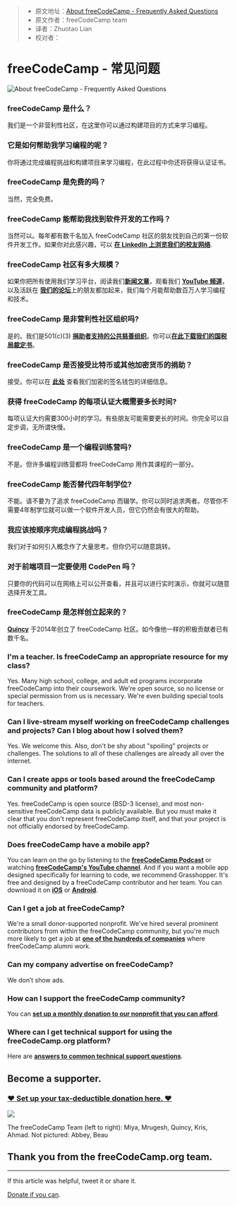 > * 原文地址：[About freeCodeCamp - Frequently Asked Questions](https://www.freecodecamp.org/news/about/)
> * 原文作者：freeCodeCamp team
> * 译者：Zhuotao Lian 
> * 校对者：

# freeCodeCamp - 常见问题

![About freeCodeCamp - Frequently Asked Questions](https://www.freecodecamp.org/news/content/images/size/w2000/2019/06/freecodecamp-conference-photo.jpeg)

### freeCodeCamp 是什么？

我们是一个非营利性社区，在这里你可以通过构建项目的方式来学习编程。

### 它是如何帮助我学习编程的呢？

你将通过完成编程挑战和构建项目来学习编程，在此过程中你还将获得认证证书。 

### freeCodeCamp 是免费的吗？

当然，完全免费。

### freeCodeCamp 能帮助我找到软件开发的工作吗？

当然可以。每年都有数千名加入 freeCodeCamp 社区的朋友找到自己的第一份软件开发工作。如果你对此感兴趣，可以 [**在 Linkedln  上浏览我们的校友网络**][1].

### freeCodeCamp 社区有多大规模？

如果你把所有使用我们学习平台，阅读我们[**新闻文章**][2]，观看我们 [**YouTube 频道**][3]，以及活跃在 [**我们的论坛**][4]上的朋友都加起来，我们每个月能帮助数百万人学习编程和技术。

### freeCodeCamp 是非营利性社区组织吗?

是的。我们是501(c)(3) [**捐助者支持的公共慈善组织**][5]。你可以[**在此下载我们的国税局裁定书**][6]。

### freeCodeCamp 是否接受比特币或其他加密货币的捐助？

接受。你可以在 **[此处][7]** 查看我们加密的签名钱包的详细信息。

### 获得 freeCodeCamp 的每项认证大概需要多长时间?

每项认证大约需要300小时的学习。有些朋友可能需要更长的时间。你完全可以自定步调，无所谓快慢。

### freeCodeCamp 是一个编程训练营吗?

不是。但许多编程训练营都将 freeCodeCamp 用作其课程的一部分。

### freeCodeCamp 能否替代四年制学位?

不能。请不要为了追求 freeCodeCamp 而辍学。你可以同时追求两者。尽管你不需要4年制学位就可以做一个软件开发人员，但它仍然会有很大的帮助。 

### 我应该按顺序完成编程挑战吗？

我们对于如何引入概念作了大量思考。但你仍可以随意跳转。

### 对于前端项目一定要使用 CodePen 吗？

只要你的代码可以在网络上可以公开查看，并且可以进行实时演示，你就可以随意选择开发工具。

### freeCodeCamp 是怎样创立起来的？

[**Quincy**][8]  于2014年创立了 freeCodeCamp 社区。如今像他一样的积极贡献者已有数千名。

### I'm a teacher. Is freeCodeCamp an appropriate resource for my class?

Yes. Many high school, college, and adult ed programs incorporate freeCodeCamp into their coursework. We're open source, so no license or special permission from us is necessary. We're even building special tools for teachers.

### Can I live-stream myself working on freeCodeCamp challenges and projects? Can I blog about how I solved them?

Yes. We welcome this. Also, don't be shy about "spoiling" projects or challenges. The solutions to all of these challenges are already all over the internet.

### Can I create apps or tools based around the freeCodeCamp community and platform?

Yes. freeCodeCamp is open source (BSD-3 license), and most non-sensitive freeCodeCamp data is publicly available. But you must make it clear that you don't represent freeCodeCamp itself, and that your project is not officially endorsed by freeCodeCamp.

### Does freeCodeCamp have a mobile app?

You can learn on the go by listening to the  [**freeCodeCamp Podcast**][9]  or watching  [**freeCodeCamp's YouTube channel**][10]. And if you want a mobile app designed specifically for learning to code, we recommend Grasshopper. It's free and designed by a freeCodeCamp contributor and her team. You can download it on  [**iOS**][11]  or  [**Android**][12].

### Can I get a job at freeCodeCamp?

We're a small donor-supported nonprofit. We've hired several prominent contributors from within the freeCodeCamp community, but you're much more likely to get a job at  [**one of the hundreds of companies**][13]  where freeCodeCamp alumni work.

### Can my company advertise on freeCodeCamp?

We don’t show ads.

### How can I support the freeCodeCamp community?

You can  [**set up a monthly donation to our nonprofit that you can afford**][14].

### Where can I get technical support for using the freeCodeCamp.org platform?

Here are  [**answers to common technical support questions**][15].

## Become a supporter.

### [❤️ Set up your tax-deductible donation here. ❤️][16]

![](https://www.freecodecamp.org/news/content/images/2019/07/freecodecamp-hk-meeting.jpg)

The freeCodeCamp Team (left to right): Miya, Mrugesh, Quincy, Kris, Ahmad. Not pictured: Abbey, Beau

## Thank you from the freeCodeCamp.org team.

---

If this article was helpful,  tweet it  or  share it.

[Donate if you can][17].

[1]: https://www.linkedin.com/school/4831032/alumni/
[2]: https://www.freecodecamp.org/news
[3]: https://youtube.com/freecodecamp
[4]: https://forum.freecodecamp.org/
[5]: https://www.freecodecamp.com/donate/
[6]: https://s3.amazonaws.com/freecodecamp/Free+Code+Camp+Inc+IRS+Determination+Letter.pdf
[7]: https://donate.freecodecamp.org/other-ways-to-donate/
[8]: https://www.twitter.com/ossia
[9]: https://podcast.freecodecamp.org/
[10]: https://youtube.com/freecodecamp
[11]: https://itunes.apple.com/us/app/id1354133284
[12]: https://play.google.com/store/apps/details?id=com.area120.grasshopper&hl=en
[13]: https://www.linkedin.com/school/free-code-camp/alumni/
[14]: https://donate.freecodecamp.org/
[15]: https://support.freecodecamp.org/
[16]: https://donate.freecodecamp.org/
[17]: https://freecodecamp.org/donate
